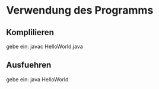# Verwendung des Programms

## Komplilieren
gebe ein: javac HelloWorld.java

## Ausfuehren
gebe ein: java HelloWorld